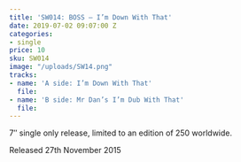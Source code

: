 ```yaml
---
title: 'SW014: BOSS – I’m Down With That'
date: 2019-07-02 09:07:00 Z
categories:
- single
price: 10
sku: SW014
image: "/uploads/SW14.png"
tracks:
- name: 'A side: I’m Down With That'
  file: 
- name: 'B side: Mr Dan’s I’m Dub With That'
  file: 
---
```


7″ single only release, limited to an edition of 250 worldwide.

Released 27th November 2015